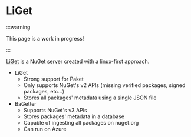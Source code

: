 # LiGet

:::warning

This page is a work in progress!

:::

[LiGet](https://github.com/ai-traders/liget) is a NuGet server created with a linux-first approach.

- LiGet
  - Strong support for Paket
  - Only supports NuGet's v2 APIs (missing verified packages, signed packages, etc...)
  - Stores all packages' metadata using a single JSON file
- BaGetter
  - Supports NuGet's v3 APIs
  - Stores packages' metadata in a database
  - Capable of ingesting all packages on nuget.org
  - Can run on Azure
